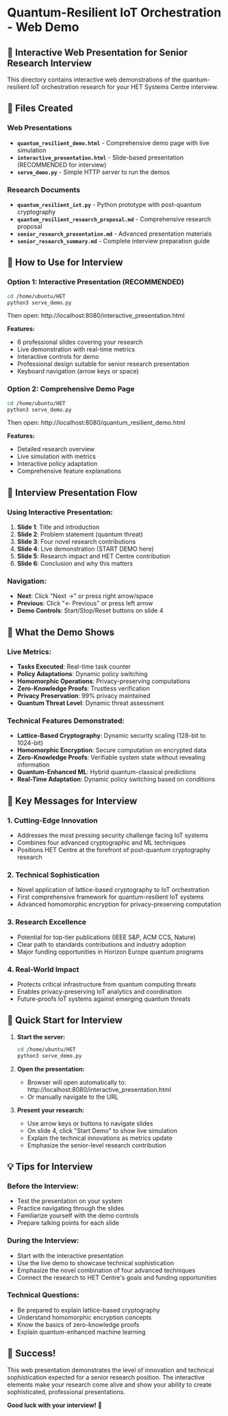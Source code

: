 # Quantum-Resilient IoT Orchestration - Web Demo

## 🚀 Interactive Web Presentation for Senior Research Interview

This directory contains interactive web demonstrations of the quantum-resilient IoT orchestration research for your HET Systems Centre interview.

## 📁 Files Created

### Web Presentations
- **`quantum_resilient_demo.html`** - Comprehensive demo page with live simulation
- **`interactive_presentation.html`** - Slide-based presentation (RECOMMENDED for interview)
- **`serve_demo.py`** - Simple HTTP server to run the demos

### Research Documents
- **`quantum_resilient_iot.py`** - Python prototype with post-quantum cryptography
- **`quantum_resilient_research_proposal.md`** - Comprehensive research proposal
- **`senior_research_presentation.md`** - Advanced presentation materials
- **`senior_research_summary.md`** - Complete interview preparation guide

## 🎯 How to Use for Interview

### Option 1: Interactive Presentation (RECOMMENDED)
```bash
cd /home/ubuntu/HET
python3 serve_demo.py
```
Then open: http://localhost:8080/interactive_presentation.html

**Features:**
- 6 professional slides covering your research
- Live demonstration with real-time metrics
- Interactive controls for demo
- Professional design suitable for senior research presentation
- Keyboard navigation (arrow keys or space)

### Option 2: Comprehensive Demo Page
```bash
cd /home/ubuntu/HET
python3 serve_demo.py
```
Then open: http://localhost:8080/quantum_resilient_demo.html

**Features:**
- Detailed research overview
- Live simulation with metrics
- Interactive policy adaptation
- Comprehensive feature explanations

## 🎤 Interview Presentation Flow

### Using Interactive Presentation:
1. **Slide 1**: Title and introduction
2. **Slide 2**: Problem statement (quantum threat)
3. **Slide 3**: Four novel research contributions
4. **Slide 4**: Live demonstration (START DEMO here)
5. **Slide 5**: Research impact and HET Centre contribution
6. **Slide 6**: Conclusion and why this matters

### Navigation:
- **Next**: Click "Next →" or press right arrow/space
- **Previous**: Click "← Previous" or press left arrow
- **Demo Controls**: Start/Stop/Reset buttons on slide 4

## 🔬 What the Demo Shows

### Live Metrics:
- **Tasks Executed**: Real-time task counter
- **Policy Adaptations**: Dynamic policy switching
- **Homomorphic Operations**: Privacy-preserving computations
- **Zero-Knowledge Proofs**: Trustless verification
- **Privacy Preservation**: 99% privacy maintained
- **Quantum Threat Level**: Dynamic threat assessment

### Technical Features Demonstrated:
- **Lattice-Based Cryptography**: Dynamic security scaling (128-bit to 1024-bit)
- **Homomorphic Encryption**: Secure computation on encrypted data
- **Zero-Knowledge Proofs**: Verifiable system state without revealing information
- **Quantum-Enhanced ML**: Hybrid quantum-classical predictions
- **Real-Time Adaptation**: Dynamic policy switching based on conditions

## 🎯 Key Messages for Interview

### 1. **Cutting-Edge Innovation**
- Addresses the most pressing security challenge facing IoT systems
- Combines four advanced cryptographic and ML techniques
- Positions HET Centre at the forefront of post-quantum cryptography research

### 2. **Technical Sophistication**
- Novel application of lattice-based cryptography to IoT orchestration
- First comprehensive framework for quantum-resilient IoT systems
- Advanced homomorphic encryption for privacy-preserving computation

### 3. **Research Excellence**
- Potential for top-tier publications (IEEE S&P, ACM CCS, Nature)
- Clear path to standards contributions and industry adoption
- Major funding opportunities in Horizon Europe quantum programs

### 4. **Real-World Impact**
- Protects critical infrastructure from quantum computing threats
- Enables privacy-preserving IoT analytics and coordination
- Future-proofs IoT systems against emerging quantum threats

## 🚀 Quick Start for Interview

1. **Start the server:**
   ```bash
   cd /home/ubuntu/HET
   python3 serve_demo.py
   ```

2. **Open the presentation:**
   - Browser will open automatically to: http://localhost:8080/interactive_presentation.html
   - Or manually navigate to the URL

3. **Present your research:**
   - Use arrow keys or buttons to navigate slides
   - On slide 4, click "Start Demo" to show live simulation
   - Explain the technical innovations as metrics update
   - Emphasize the senior-level research contribution

## 💡 Tips for Interview

### Before the Interview:
- Test the presentation on your system
- Practice navigating through the slides
- Familiarize yourself with the demo controls
- Prepare talking points for each slide

### During the Interview:
- Start with the interactive presentation
- Use the live demo to showcase technical sophistication
- Emphasize the novel combination of four advanced techniques
- Connect the research to HET Centre's goals and funding opportunities

### Technical Questions:
- Be prepared to explain lattice-based cryptography
- Understand homomorphic encryption concepts
- Know the basics of zero-knowledge proofs
- Explain quantum-enhanced machine learning

## 🎉 Success!

This web presentation demonstrates the level of innovation and technical sophistication expected for a senior research position. The interactive elements make your research come alive and show your ability to create sophisticated, professional presentations.

**Good luck with your interview!** 🚀
